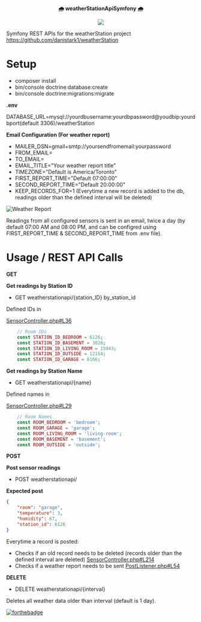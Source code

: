 <p align="center">
    <b> 🌧 weatherStationApiSymfony 🌧</b>
</p>
<p align="center">
    <img src="https://github.com/danistark1/weatherStationApiSymfony/blob/main/animatedCloud.gif" />
</p>


Symfony REST APIs for the weatherStation project https://github.com/danistark1/weatherStation

# Setup

- composer install
- bin/console doctrine:database:create
- bin/console doctrine:migrations:migrate

**.env**

DATABASE_URL=mysql://yourdbusername:yourdbpassword@youdbip:yourdbport(default 3306)/weatherStation

 **Email Configuration (For weather report)**

- MAILER_DSN=gmail+smtp://yoursendfromemail:yourpassword
- FROM_EMAIL=
- TO_EMAIL=
- EMAIL_TITLE="Your weather report title"
- TIMEZONE="Default is America/Toronto"
- FIRST_REPORT_TIME="Default 07:00:00"
- SECOND_REPORT_TIME="Default 20:00:00"
- KEEP_RECORDS_FOR=1 (Everytime a new record is added to the db, readings older than the defined interval will be deleted)

![Weather Report](https://github.com/danistark1/weatherStationApiSymfony/blob/main/sampleEmail.png)

Readings from all configured sensors is sent in an email, twice a day (by default 07:00 AM and 08:00 PM, and can be configred using FIRST_REPORT_TIME & SECOND_REPORT_TIME from .env file).

# Usage / REST API Calls

**GET**

**Get readings by Station ID**

- GET weatherstationapi/{station_ID} by_station_id

Defined IDs in

[SensorController.php#L36](https://github.com/danistark1/weatherStationApiSymfony/blob/3264b8a09dfdf1c64fabc59e2ba96a0eaaafcffa/src/Controller/SensorController.php#L36)

```php
    // Room IDs
    const STATION_ID_BEDROOM = 6126;
    const STATION_ID_BASEMENT = 3026;
    const STATION_ID_LIVING_ROOM = 15043;
    const STATION_ID_OUTSIDE = 12154;
    const STATION_ID_GARAGE = 8166;
```

**Get readings by Station Name**

- GET weatherstationapi/{name}

Defined names in

[SensorController.php#L29](https://github.com/danistark1/weatherStationApiSymfony/blob/3264b8a09dfdf1c64fabc59e2ba96a0eaaafcffa/src/Controller/SensorController.php#L29)

```php
    // Room Names
    const ROOM_BEDROOM = 'bedroom';
    const ROOM_GARAGE = 'garage';
    const ROOM_LIVING_ROOM = 'living-room';
    const ROOM_BASEMENT = 'basement';
    const ROOM_OUTSIDE = 'outside';
```

**POST**

**Post sensor readings**

- POST weatherstationapi/

**Expected post**

```json
{
    "room": "garage",
    "temperature": 3,
    "humidity": 67,
    "station_id": 6126
}
```

Everytime a record is posted:

- Checks if an old record needs to be deleted (records older than the defined interval are deleted) [SensorController.php#L214](https://github.com/danistark1/weatherStationApiSymfony/blob/3264b8a09dfdf1c64fabc59e2ba96a0eaaafcffa/src/Controller/SensorController.php#L214)
- Checks if a weather report needs to be sent [PostListener.php#L54](https://github.com/danistark1/weatherStationApiSymfony/blob/5b274a2fa9e151e37a3793e3eb838863ccc673bd/src/Listeners/PostListener.php#L54)

**DELETE**

- DELETE weatherstationapi/{interval}

Deletes all weather data older than interval (default is 1 day).

[![forthebadge](https://forthebadge.com/images/badges/open-source.svg)](https://forthebadge.com)
